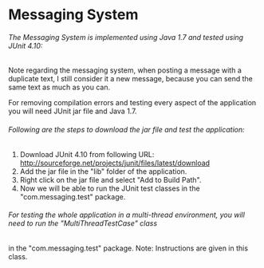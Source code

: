 # Messaging System

###### The Messaging System is implemented using Java 1.7 and tested using JUnit 4.10:
Note regarding the messaging system, when posting a message with a duplicate text, I still consider it a new message, 
because you can send the same text as much as you can.

For removing compilation errors and testing every aspect of the application you will need JUnit jar file and Java 1.7.
###### Following are the steps to download the jar file and test the application:
1) Download JUnit 4.10 from following URL: http://sourceforge.net/projects/junit/files/latest/download
2) Add the jar file in the "lib" folder of the application.
3) Right click on the jar file and select "Add to Build Path".
4) Now we will be able to run the JUnit test classes in the "com.messaging.test" package.

###### For testing the whole application in a multi-thread environment, you will need to run the "MultiThreadTestCase" class
in the "com.messaging.test" package.
Note: Instructions are given in this class.